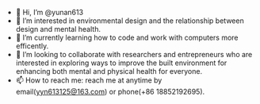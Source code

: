 - 👋 Hi, I’m @yunan613
- 👀 I’m interested in environmental design and the relationship between design and mental health.
- 🌱 I’m currently learning how to code and work with computers more efficently.
- 💞️ I’m looking to collaborate with researchers and entrepreneurs who are interested in exploring ways to improve the built environment for enhancing both mental and physical health for everyone.
- 📫 How to reach me: reach me at anytime by email(yyn613125@163.com) or phone(+86 18852192695).

<!---
yunan613/yunan613 is a ✨ special ✨ repository because its `README.md` (this file) appears on your GitHub profile.
You can click the Preview link to take a look at your changes.
--->
